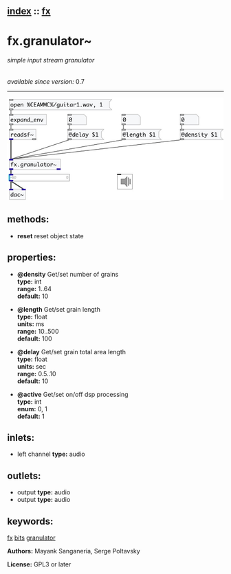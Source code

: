 [index](index.html) :: [fx](category_fx.html)
---

# fx.granulator~

###### simple input stream granulator

*available since version:* 0.7

---




[![example](../examples/img/fx.granulator~.jpg)](../examples/pd/fx.granulator~.pd)





## methods:

* **reset**
reset object state<br>




## properties:

* **@density** 
Get/set number of grains<br>
__type:__ int<br>
__range:__ 1..64<br>
__default:__ 10<br>

* **@length** 
Get/set grain length<br>
__type:__ float<br>
__units:__ ms<br>
__range:__ 10..500<br>
__default:__ 100<br>

* **@delay** 
Get/set grain total area length<br>
__type:__ float<br>
__units:__ sec<br>
__range:__ 0.5..10<br>
__default:__ 10<br>

* **@active** 
Get/set on/off dsp processing<br>
__type:__ int<br>
__enum:__ 0, 1<br>
__default:__ 1<br>



## inlets:

* left channel 
__type:__ audio<br>



## outlets:

* output
__type:__ audio<br>
* output
__type:__ audio<br>



## keywords:

[fx](keywords/fx.html)
[bits](keywords/bits.html)
[granulator](keywords/granulator.html)






**Authors:** Mayank Sanganeria, Serge Poltavsky




**License:** GPL3 or later





